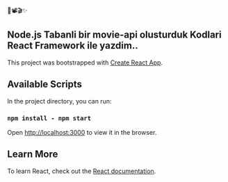🎥📽🎬✨
## Node.js Tabanli bir movie-api olusturduk Kodlari React Framework ile yazdim..
This project was bootstrapped with [Create React App](https://github.com/facebook/create-react-app).

## Available Scripts

In the project directory, you can run:

### `npm install - npm start`
Open [http://localhost:3000](http://localhost:3000) to view it in the browser.

## Learn More

To learn React, check out the [React documentation](https://reactjs.org/).
